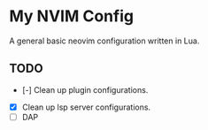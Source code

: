 # My NVIM Config

A general basic neovim configuration written in Lua.

## TODO

- [-] Clean up plugin configurations.
- [x] Clean up lsp server configurations.
- [ ] DAP

